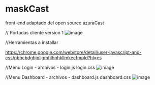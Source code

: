 # maskCast
front-end adaptado del open source azuraCast
<!-- Front -->
// Portadas cliente version 1
![image](https://user-images.githubusercontent.com/97848707/151695499-1cd74615-6785-4334-a162-0a206710b46c.png)


//Herramientas a installar

https://chrome.google.com/webstore/detail/user-javascript-and-css/nbhcbdghjpllgmfilhnhkllmkecfmpld?hl=es


<!-- MENU LOGIN -->
//Menu Login     - archivos - login.js login.css
![image](https://user-images.githubusercontent.com/97848707/151695362-70215887-98a5-4978-87ca-84586b71f99f.png)

<!-- MENU DASHBOARD -->
//Menu Dashboard   - archivos - dashboard.js dashboard.css
![image](https://user-images.githubusercontent.com/97848707/151695384-dc10e418-e22b-402d-9e1e-23cd685e0083.png)

